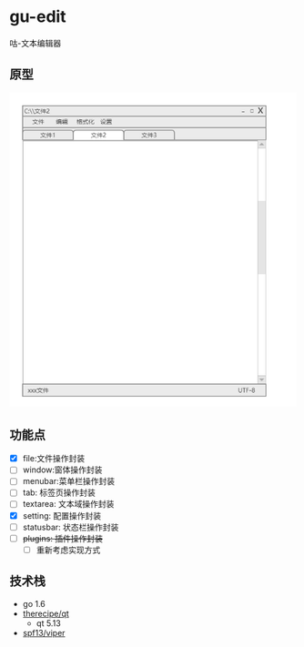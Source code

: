 # gu-edit
咕-文本编辑器
## 原型
![](./assets/images/ui.png)
## 功能点
* [x] file:文件操作封装
* [ ] window:窗体操作封装
* [ ] menubar:菜单栏操作封装
* [ ] tab: 标签页操作封装
* [ ] textarea: 文本域操作封装
* [x] setting: 配置操作封装
* [ ] statusbar: 状态栏操作封装
* [ ] ~~plugins: 插件操作封装~~
  * [ ] 重新考虑实现方式 
## 技术栈
* go 1.6
* [therecipe/qt](https://github.com/therecipe/qt)
  * qt 5.13
* [spf13/viper](https://github.com/spf13/viper)
